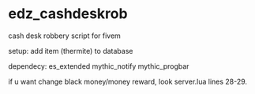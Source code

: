 # edz_cashdeskrob
cash desk robbery script for fivem

setup: add item (thermite) to database

dependecy: es_extended mythic_notify mythic_progbar

if u want change black money/money reward, look server.lua lines 28-29.
